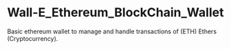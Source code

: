 # Wall-E_Ethereum_BlockChain_Wallet
Basic ethereum wallet to manage and handle transactions of (ETH) Ethers (Cryptocurrency).
